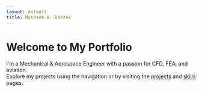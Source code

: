 ```yaml
---
layout: default
title: Mutasem A. Razzek
---
```


# Welcome to My Portfolio

I'm a Mechanical & Aerospace Engineer with a passion for CFD, FEA, and aviation.  
Explore my projects using the navigation or by visiting the [projects](/projects) and [skills](/skills) pages.

